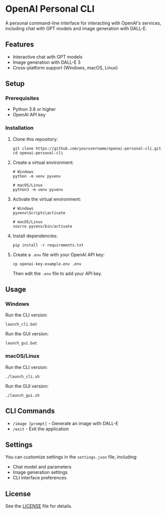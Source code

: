 # OpenAI Personal CLI

A personal command-line interface for interacting with OpenAI's services, including chat with GPT models and image generation with DALL-E.

## Features

- Interactive chat with GPT models
- Image generation with DALL-E 3
- Cross-platform support (Windows, macOS, Linux)

## Setup

### Prerequisites

- Python 3.8 or higher
- OpenAI API key

### Installation

1. Clone this repository:
   ```
   git clone https://github.com/yourusername/openai-personal-cli.git
   cd openai-personal-cli
   ```

2. Create a virtual environment:
   ```
   # Windows
   python -m venv pyvenv
   
   # macOS/Linux
   python3 -m venv pyvenv
   ```

3. Activate the virtual environment:
   ```
   # Windows
   pyvenv\Scripts\activate
   
   # macOS/Linux
   source pyvenv/bin/activate
   ```

4. Install dependencies:
   ```
   pip install -r requirements.txt
   ```

5. Create a `.env` file with your OpenAI API key:
   ```
   cp openai-key-example.env .env
   ```
   Then edit the `.env` file to add your API key.

## Usage

### Windows

Run the CLI version:
```
launch_cli.bat
```

Run the GUI version:
```
launch_gui.bat
```

### macOS/Linux

Run the CLI version:
```
./launch_cli.sh
```

Run the GUI version:
```
./launch_gui.sh
```

## CLI Commands

- `/image [prompt]` - Generate an image with DALL-E
- `/exit` - Exit the application

## Settings

You can customize settings in the `settings.json` file, including:
- Chat model and parameters
- Image generation settings
- CLI interface preferences

## License

See the [LICENSE](LICENSE) file for details. 